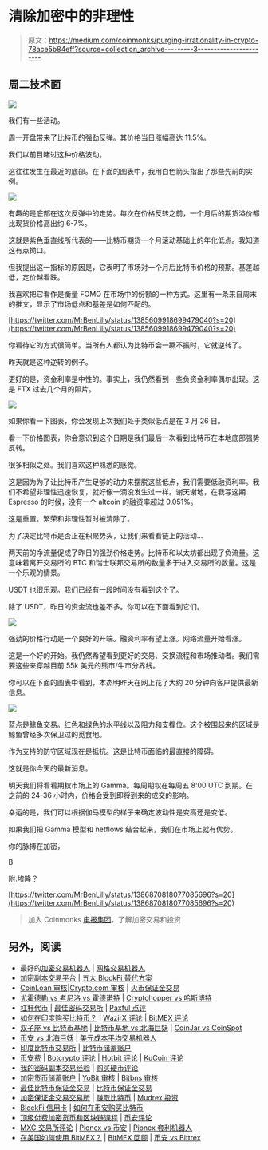 # 清除加密中的非理性

> 原文：<https://medium.com/coinmonks/purging-irrationality-in-crypto-78ace5b84eff?source=collection_archive---------3----------------------->

## 周二技术面

![](img/86c5a6f2f64195fcf687c5e4bf8e1cee.png)

我们有一些活动。

周一开盘带来了比特币的强劲反弹。其价格当日涨幅高达 11.5%。

我们以前目睹过这种价格波动。

这往往发生在最近的底部。在下面的图表中，我用白色箭头指出了那些先前的实例。

![](img/bd84a3ddedf3ceb8267fb74e4da8b59a.png)

有趣的是底部在这次反弹中的走势。每次在价格反转之前，一个月后的期货溢价都比现货价格高出约 6-7%。

这就是紫色垂直线所代表的——比特币期货一个月滚动基础上的年化低点。我知道这有点拗口。

但我提出这一指标的原因是，它表明了市场对一个月后比特币价格的预期。基差越低，定价越看跌。

我喜欢把它看作是衡量 FOMO 在市场中的份额的一种方式。这里有一条来自周末的推文，显示了市场低点和基差是如何匹配的。

[https://twitter.com/MrBenLilly/status/1385609918699479040?s=20](https://twitter.com/MrBenLilly/status/1385609918699479040?s=20)

你看待它的方式很简单。当所有人都认为比特币会一蹶不振时，它就逆转了。

昨天就是这种逆转的例子。

更好的是，资金利率是中性的。事实上，我仍然看到一些负资金利率偶尔出现。这是 FTX 过去几个月的照片。

![](img/173ea2b15f7482ef8daa61e6a575747d.png)

如果你看一下图表，你会发现上次我们处于类似低点是在 3 月 26 日。

看一下价格图表，你会意识到这个日期是我们最后一次看到比特币在本地底部强势反转。

很多相似之处。我们喜欢这种熟悉的感觉。

这是因为为了让比特币产生足够的动力来摆脱这些低点，我们需要低融资利率。我们不希望非理性迅速恢复，就好像一滴没发生过一样。谢天谢地，在我写这期 Espresso 的时候，没有一个 altcoin 的融资率超过 0.051%。

这是重置。繁荣和非理性暂时被清除了。

为了决定比特币是否正在积聚势头，让我们来看看链上的活动…

两天前的净流量促成了昨日的强劲价格走势。比特币和以太坊都出现了负流量。这意味着离开交易所的 BTC 和瑞士联邦交易所的数量多于进入交易所的数量。这是一个乐观的情景。

USDT 也很乐观。我们已经有一段时间没有看到这个了。

除了 USDT，昨日的资金流也差不多。你可以在下面看到它们。

![](img/8c149057dc898d32685149e578e86887.png)

强劲的价格行动是一个良好的开端。融资利率有望上涨。网络流量开始看涨。

这是一个好的开始。我仍然希望看到更好的交易、交换流程和市场推动者。我们需要这些来穿越目前 55k 美元的熊市/牛市分界线。

你可以在下面的图表中看到，本杰明昨天在网上花了大约 20 分钟向客户提供最新信息。

![](img/2ba15baeced691dc2df927ad291eb8e8.png)

蓝点是鲸鱼交易。红色和绿色的水平线以及阻力和支撑位。这个被围起来的区域是鲸鱼曾经多次保卫过的觅食地。

作为支持的防守区域现在是抵抗。这是比特币面临的最直接的障碍。

这就是你今天的最新消息。

明天我们将看看期权市场上的 Gamma。每周期权在每周五 8:00 UTC 到期。在之前的 24-36 小时内，价格会受到即将到来的成交的影响。

幸运的是，我们可以根据伽马模型的样子来确定波动性是变高还是变低。

如果我们把 Gamma 模型和 netflows 结合起来，我们在市场上就有优势。

你的脉搏在加密，

B

附:埃隆？

[https://twitter.com/MrBenLilly/status/1386870818077085696?s=20](https://twitter.com/MrBenLilly/status/1386870818077085696?s=20)

> 加入 Coinmonks [电报集团](https://t.me/joinchat/uiLERCQL1fQ5ZjA1)，了解加密交易和投资

## 另外，阅读

*   最好的[加密交易机器人](/coinmonks/crypto-trading-bot-c2ffce8acb2a) | [网格交易机器人](https://blog.coincodecap.com/grid-trading)
*   [加密副本交易平台](/coinmonks/top-10-crypto-copy-trading-platforms-for-beginners-d0c37c7d698c) | [五大 BlockFi 替代方案](https://blog.coincodecap.com/blockfi-alternatives)
*   [CoinLoan 审核](/coinmonks/coinloan-review-18128b9badc4)|[Crypto.com 审核](/coinmonks/crypto-com-review-f143dca1f74c) | [火币保证金交易](/coinmonks/huobi-margin-trading-b3b06cdc1519)
*   [尤霍德勒 vs 考尼洛 vs 霍德诺特](/coinmonks/youhodler-vs-coinloan-vs-hodlnaut-b1050acde55a) | [Cryptohopper vs 哈斯博特](https://blog.coincodecap.com/cryptohopper-vs-haasbot)
*   [杠杆代币](/coinmonks/leveraged-token-3f5257808b22) | [最佳密码交易所](/coinmonks/crypto-exchange-dd2f9d6f3769) | [Paxful 点评](/coinmonks/paxful-review-4daf2354ab70)
*   [如何在印度购买比特币？](/coinmonks/buy-bitcoin-in-india-feb50ddfef94) | [WazirX 评论](/coinmonks/wazirx-review-5c811b074f5b) | [BitMEX 评论](https://blog.coincodecap.com/bitmex-review)
*   [双子座 vs 比特币基地](https://blog.coincodecap.com/gemini-vs-coinbase) | [比特币基地 vs 北海巨妖](https://blog.coincodecap.com/kraken-vs-coinbase) | [CoinJar vs CoinSpot](https://blog.coincodecap.com/coinspot-vs-coinjar)
*   [币安 vs 北海巨妖](https://blog.coincodecap.com/binance-vs-kraken) | [美元成本平均交易机器人](https://blog.coincodecap.com/pionex-dca-bot)
*   [印度比特币交易所](/coinmonks/bitcoin-exchange-in-india-7f1fe79715c9) | [比特币储蓄账户](/coinmonks/bitcoin-savings-account-e65b13f92451)
*   [币安费](/coinmonks/binance-fees-8588ec17965) | [Botcrypto 评论](/coinmonks/botcrypto-review-2021-build-your-own-trading-bot-coincodecap-6b8332d736c7) | [Hotbit 评论](/coinmonks/hotbit-review-cd5bec41dafb) | [KuCoin 评论](https://blog.coincodecap.com/kucoin-review)
*   [我的密码副本交易经验](/coinmonks/my-experience-with-crypto-copy-trading-d6feb2ce3ac5) | [购买硬币评论](https://blog.coincodecap.com/buycoins-review)
*   [加密货币储蓄账户](/coinmonks/cryptocurrency-savings-accounts-be3bc0feffbf) | [YoBit 审核](/coinmonks/yobit-review-175464162c62) | [Bitbns 审核](/coinmonks/bitbns-review-38256a07e161)
*   [最佳比特币保证金交易](/coinmonks/bitcoin-margin-trading-exchange-bcbfcbf7b8e3) | [比特币保证金交易](https://blog.coincodecap.com/bityard-margin-trading)
*   [加密保证金交易交易所](/coinmonks/crypto-margin-trading-exchanges-428b1f7ad108) | [赚取比特币](/coinmonks/earn-bitcoin-6e8bd3c592d9) | [Mudrex 投资](https://blog.coincodecap.com/mudrex-invest-review-the-best-way-to-invest-in-crypto)
*   [BlockFi 信用卡](https://blog.coincodecap.com/blockfi-credit-card) | [如何在币安购买比特币](https://blog.coincodecap.com/buy-bitcoin-binance)
*   [顶级付费加密货币和区块链课程](https://blog.coincodecap.com/blockchain-courses) | [币安评论](/coinmonks/binance-review-ee10d3bf3b6e)
*   [MXC 交易所评论](/coinmonks/mxc-exchange-review-3af0ec1cba8c) | [Pionex vs 币安](https://blog.coincodecap.com/pionex-vs-binance) | [Pionex 套利机器人](https://blog.coincodecap.com/pionex-arbitrage-bot)
*   [在美国如何使用 BitMEX？](https://blog.coincodecap.com/use-bitmex-in-usa) | [BitMEX 回顾](https://blog.coincodecap.com/bitmex-review) | [币安 vs Bittrex](https://blog.coincodecap.com/binance-vs-bittrex)